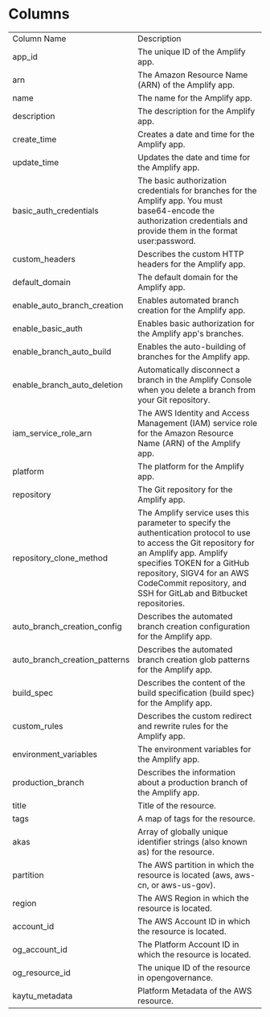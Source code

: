 # Columns  

<table>
	<tr><td>Column Name</td><td>Description</td></tr>
	<tr><td>app_id</td><td>The unique ID of the Amplify app.</td></tr>
	<tr><td>arn</td><td>The Amazon Resource Name (ARN) of the Amplify app.</td></tr>
	<tr><td>name</td><td>The name for the Amplify app.</td></tr>
	<tr><td>description</td><td>The description for the Amplify app.</td></tr>
	<tr><td>create_time</td><td>Creates a date and time for the Amplify app.</td></tr>
	<tr><td>update_time</td><td>Updates the date and time for the Amplify app.</td></tr>
	<tr><td>basic_auth_credentials</td><td>The basic authorization credentials for branches for the Amplify app. You must base64-encode the authorization credentials and provide them in the format user:password.</td></tr>
	<tr><td>custom_headers</td><td>Describes the custom HTTP headers for the Amplify app.</td></tr>
	<tr><td>default_domain</td><td>The default domain for the Amplify app.</td></tr>
	<tr><td>enable_auto_branch_creation</td><td>Enables automated branch creation for the Amplify app.</td></tr>
	<tr><td>enable_basic_auth</td><td>Enables basic authorization for the Amplify app&#39;s branches.</td></tr>
	<tr><td>enable_branch_auto_build</td><td>Enables the auto-building of branches for the Amplify app.</td></tr>
	<tr><td>enable_branch_auto_deletion</td><td>Automatically disconnect a branch in the Amplify Console when you delete a branch from your Git repository.</td></tr>
	<tr><td>iam_service_role_arn</td><td>The AWS Identity and Access Management (IAM) service role for the Amazon Resource Name (ARN) of the Amplify app.</td></tr>
	<tr><td>platform</td><td>The platform for the Amplify app.</td></tr>
	<tr><td>repository</td><td>The Git repository for the Amplify app.</td></tr>
	<tr><td>repository_clone_method</td><td>The Amplify service uses this parameter to specify the authentication protocol to use to access the Git repository for an Amplify app. Amplify specifies TOKEN for a GitHub repository, SIGV4 for an AWS CodeCommit repository, and SSH for GitLab and Bitbucket repositories.</td></tr>
	<tr><td>auto_branch_creation_config</td><td>Describes the automated branch creation configuration for the Amplify app.</td></tr>
	<tr><td>auto_branch_creation_patterns</td><td>Describes the automated branch creation glob patterns for the Amplify app.</td></tr>
	<tr><td>build_spec</td><td>Describes the content of the build specification (build spec) for the Amplify app.</td></tr>
	<tr><td>custom_rules</td><td>Describes the custom redirect and rewrite rules for the Amplify app.</td></tr>
	<tr><td>environment_variables</td><td>The environment variables for the Amplify app.</td></tr>
	<tr><td>production_branch</td><td>Describes the information about a production branch of the Amplify app.</td></tr>
	<tr><td>title</td><td>Title of the resource.</td></tr>
	<tr><td>tags</td><td>A map of tags for the resource.</td></tr>
	<tr><td>akas</td><td>Array of globally unique identifier strings (also known as) for the resource.</td></tr>
	<tr><td>partition</td><td>The AWS partition in which the resource is located (aws, aws-cn, or aws-us-gov).</td></tr>
	<tr><td>region</td><td>The AWS Region in which the resource is located.</td></tr>
	<tr><td>account_id</td><td>The AWS Account ID in which the resource is located.</td></tr>
	<tr><td>og_account_id</td><td>The Platform Account ID in which the resource is located.</td></tr>
	<tr><td>og_resource_id</td><td>The unique ID of the resource in opengovernance.</td></tr>
	<tr><td>kaytu_metadata</td><td>Platform Metadata of the AWS resource.</td></tr>
</table>
